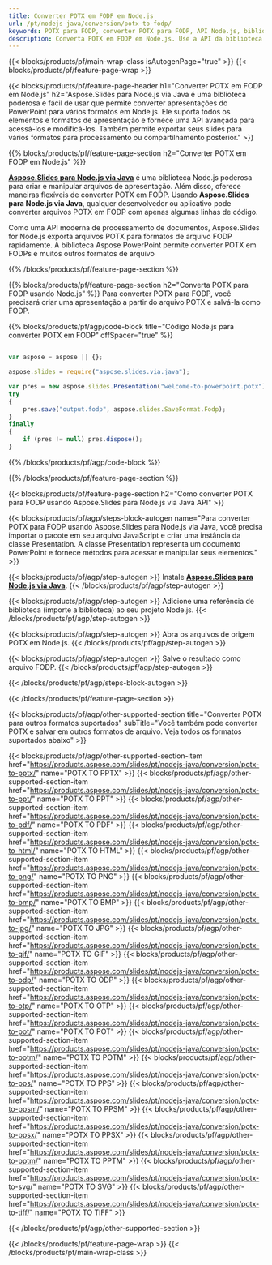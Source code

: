 ```yaml
---
title: Converter POTX em FODP em Node.js
url: /pt/nodejs-java/conversion/potx-to-fodp/
keywords: POTX para FODP, converter POTX para FODP, API Node.js, biblioteca Node.js, POTX, FODP
description: Converta POTX em FODP em Node.js. Use a API da biblioteca Node.js para converter arquivos POTX em FODPs
---
```


{{< blocks/products/pf/main-wrap-class isAutogenPage="true" >}}
{{< blocks/products/pf/feature-page-wrap >}}

{{< blocks/products/pf/feature-page-header h1="Converter POTX em FODP em Node.js" h2="Aspose.Slides para Node.js via Java é uma biblioteca poderosa e fácil de usar que permite converter apresentações do PowerPoint para vários formatos em Node.js. Ele suporta todos os elementos e formatos de apresentação e fornece uma API avançada para acessá-los e modificá-los. Também permite exportar seus slides para vários formatos para processamento ou compartilhamento posterior." >}}

{{% blocks/products/pf/feature-page-section h2="Converter POTX em FODP em Node.js" %}}

[**Aspose.Slides para Node.js via Java**](https://products.aspose.com/slides/pt/nodejs-java/) é uma biblioteca Node.js poderosa para criar e manipular arquivos de apresentação. Além disso, oferece maneiras flexíveis de converter POTX em FODP. Usando **Aspose.Slides para Node.js via Java**, qualquer desenvolvedor ou aplicativo pode converter arquivos POTX em FODP com apenas algumas linhas de código.

Como uma API moderna de processamento de documentos, Aspose.Slides for Node.js exporta arquivos POTX para formatos de arquivo FODP rapidamente. A biblioteca Aspose PowerPoint permite converter POTX em FODPs e muitos outros formatos de arquivo

{{% /blocks/products/pf/feature-page-section %}}

{{% blocks/products/pf/feature-page-section  h2="Converta POTX para FODP usando Node.js" %}}
Para converter POTX para FODP, você precisará criar uma apresentação a partir do arquivo POTX e salvá-la como FODP.

{{% blocks/products/pf/agp/code-block title="Código Node.js para converter POTX em FODP" offSpacer="true" %}}

```javascript

var aspose = aspose || {};

aspose.slides = require("aspose.slides.via.java");

var pres = new aspose.slides.Presentation("welcome-to-powerpoint.potx");
try
{
    pres.save("output.fodp", aspose.slides.SaveFormat.Fodp);
}
finally
{
    if (pres != null) pres.dispose();
}
```


{{% /blocks/products/pf/agp/code-block %}}

{{% /blocks/products/pf/feature-page-section %}}

{{< blocks/products/pf/feature-page-section  h2="Como converter POTX para FODP usando Aspose.Slides para Node.js via Java API" >}}

{{< blocks/products/pf/agp/steps-block-autogen name="Para converter POTX para FODP usando Aspose.Slides para Node.js via Java, você precisa importar o pacote em seu arquivo JavaScript e criar uma instância da classe Presentation. A classe Presentation representa um documento PowerPoint e fornece métodos para acessar e manipular seus elementos." >}}

{{< blocks/products/pf/agp/step-autogen >}}
Instale [**Aspose.Slides para Node.js via Java**](https://products.aspose.com/slides/pt/nodejs-java/).
{{< /blocks/products/pf/agp/step-autogen >}}

{{< blocks/products/pf/agp/step-autogen >}}
Adicione uma referência de biblioteca (importe a biblioteca) ao seu projeto Node.js.
{{< /blocks/products/pf/agp/step-autogen >}}

{{< blocks/products/pf/agp/step-autogen >}}
Abra os arquivos de origem POTX em Node.js.
{{< /blocks/products/pf/agp/step-autogen >}}

{{< blocks/products/pf/agp/step-autogen >}}
Salve o resultado como arquivo FODP.
{{< /blocks/products/pf/agp/step-autogen >}}

{{< /blocks/products/pf/agp/steps-block-autogen >}}

{{< /blocks/products/pf/feature-page-section >}}

{{< blocks/products/pf/agp/other-supported-section title="Converter POTX para outros formatos suportados" subTitle="Você também pode converter POTX e salvar em outros formatos de arquivo. Veja todos os formatos suportados abaixo" >}}

{{< blocks/products/pf/agp/other-supported-section-item href="https://products.aspose.com/slides/pt/nodejs-java/conversion/potx-to-pptx/" name="POTX TO PPTX" >}}
{{< blocks/products/pf/agp/other-supported-section-item href="https://products.aspose.com/slides/pt/nodejs-java/conversion/potx-to-ppt/" name="POTX TO PPT" >}}
{{< blocks/products/pf/agp/other-supported-section-item href="https://products.aspose.com/slides/pt/nodejs-java/conversion/potx-to-pdf/" name="POTX TO PDF" >}}
{{< blocks/products/pf/agp/other-supported-section-item href="https://products.aspose.com/slides/pt/nodejs-java/conversion/potx-to-html/" name="POTX TO HTML" >}}
{{< blocks/products/pf/agp/other-supported-section-item href="https://products.aspose.com/slides/pt/nodejs-java/conversion/potx-to-png/" name="POTX TO PNG" >}}
{{< blocks/products/pf/agp/other-supported-section-item href="https://products.aspose.com/slides/pt/nodejs-java/conversion/potx-to-bmp/" name="POTX TO BMP" >}}
{{< blocks/products/pf/agp/other-supported-section-item href="https://products.aspose.com/slides/pt/nodejs-java/conversion/potx-to-jpg/" name="POTX TO JPG" >}}
{{< blocks/products/pf/agp/other-supported-section-item href="https://products.aspose.com/slides/pt/nodejs-java/conversion/potx-to-gif/" name="POTX TO GIF" >}}
{{< blocks/products/pf/agp/other-supported-section-item href="https://products.aspose.com/slides/pt/nodejs-java/conversion/potx-to-odp/" name="POTX TO ODP" >}}
{{< blocks/products/pf/agp/other-supported-section-item href="https://products.aspose.com/slides/pt/nodejs-java/conversion/potx-to-otp/" name="POTX TO OTP" >}}
{{< blocks/products/pf/agp/other-supported-section-item href="https://products.aspose.com/slides/pt/nodejs-java/conversion/potx-to-pot/" name="POTX TO POT" >}}
{{< blocks/products/pf/agp/other-supported-section-item href="https://products.aspose.com/slides/pt/nodejs-java/conversion/potx-to-potm/" name="POTX TO POTM" >}}
{{< blocks/products/pf/agp/other-supported-section-item href="https://products.aspose.com/slides/pt/nodejs-java/conversion/potx-to-pps/" name="POTX TO PPS" >}}
{{< blocks/products/pf/agp/other-supported-section-item href="https://products.aspose.com/slides/pt/nodejs-java/conversion/potx-to-ppsm/" name="POTX TO PPSM" >}}
{{< blocks/products/pf/agp/other-supported-section-item href="https://products.aspose.com/slides/pt/nodejs-java/conversion/potx-to-ppsx/" name="POTX TO PPSX" >}}
{{< blocks/products/pf/agp/other-supported-section-item href="https://products.aspose.com/slides/pt/nodejs-java/conversion/potx-to-pptm/" name="POTX TO PPTM" >}}
{{< blocks/products/pf/agp/other-supported-section-item href="https://products.aspose.com/slides/pt/nodejs-java/conversion/potx-to-svg/" name="POTX TO SVG" >}}
{{< blocks/products/pf/agp/other-supported-section-item href="https://products.aspose.com/slides/pt/nodejs-java/conversion/potx-to-tiff/" name="POTX TO TIFF" >}}


{{< /blocks/products/pf/agp/other-supported-section >}}

{{< /blocks/products/pf/feature-page-wrap >}}
{{< /blocks/products/pf/main-wrap-class >}}